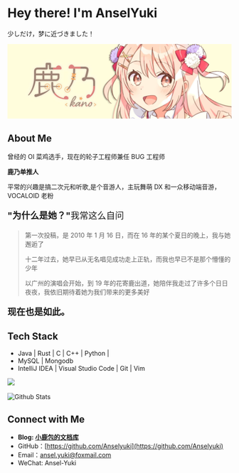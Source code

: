 # Hey there! I'm AnselYuki

少しだけ，梦に近づきました！

![kano](https://raw.githubusercontent.com/anselyuki/anselyuki/master/img/kanoTitle.png)

## About Me

曾经的 OI 菜鸡选手，现在的轮子工程师兼任 BUG 工程师

**鹿乃单推人**

平常的兴趣是搞二次元和听歌,是个音游人，主玩舞萌 DX 和一众移动端音游，VOCALOID 老粉

<p style="font-size:20px"><strong>"为什么是她？"</strong>我常这么自问</p>

> 第一次投稿，是 2010 年 1 月 16 日，而在 16 年的某个夏日的晚上，我与她邂逅了
>
> 十二年过去，她早已从无名唱见成功走上正轨，而我也早已不是那个懵懂的少年
>
> 以广州的演唱会开始，到 19 年的花寄鹿出道，她陪伴我走过了许多个日日夜夜，我依旧期待着她为我们带来的更多美好

<p style="font-size:20px"><strong>现在也是如此。</strong></p>

## Tech Stack

- Java | Rust | C | C++ | Python |
- MySQL | Mongodb
- IntelliJ IDEA | Visual Studio Code | Git | Vim

![](https://github-profile-trophy.vercel.app/?username=Anselyuki)

![Github Stats](https://github-readme-stats.vercel.app/api?username=Anselyuki&include_all_commits=true&count_private=true&show_icons=true&line_height=20)

## Connect with Me

- **Blog: [小鹿包的文档库](http://anselyuki.cn)**
- GitHub：[https://github.com/Anselyuki](https://github.com/Anselyuki)
- Email：[ansel.yuki@foxmail.com](ansel.yuki@foxmail.com)
- WeChat: Ansel-Yuki
